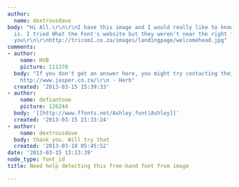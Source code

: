 ```yaml
---
author:
  name: dextrousdave
body: "Hi All.\r\n\r\nI have this image and I would really like to know what the font
  is. I tried What the Font's website but they weren't near the right font...\r\n\r\nThank
  you\r\n\r\nhttp://tricom1.co.za/images/landingpage/welcomehead.jpg"
comments:
- author:
    name: HVB
    picture: 111370
  body: "If you don't get an answer here, you might try contacting their website developer,
    http://www.jasper.co.za/\r\n - Herb"
  created: '2013-03-15 15:39:33'
- author:
    name: defiantone
    picture: 126244
  body: '[[http://www.ffonts.net/Ashley.font|Ashley]]'
  created: '2013-03-15 21:33:24'
- author:
    name: dextrousdave
  body: thank you. Will try that
  created: '2013-03-18 05:45:52'
date: '2013-03-15 13:13:39'
node_type: font_id
title: Need help detecting this free-hand font from image

---
```

